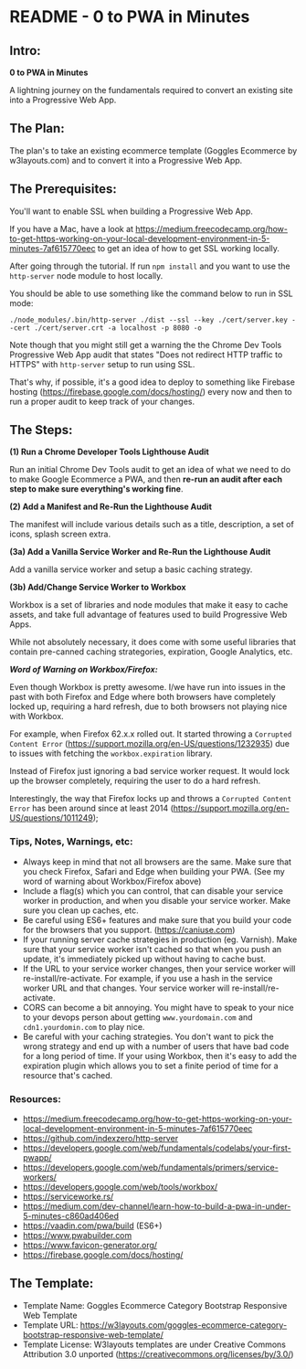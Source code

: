 # README - 0 to PWA in Minutes

## Intro:

**0 to PWA in Minutes**

A lightning journey on the fundamentals required to convert an existing site into a Progressive Web App.


## The Plan:

The plan's to take an existing ecommerce template (Goggles Ecommerce by w3layouts.com) and to convert it into a Progressive Web App.


## The Prerequisites:

You'll want to enable SSL when building a Progressive Web App.

If you have a Mac, have a look at https://medium.freecodecamp.org/how-to-get-https-working-on-your-local-development-environment-in-5-minutes-7af615770eec to get an idea of how to get SSL working locally.

After going through the tutorial. If run `npm install` and you want to use the `http-server` node module to host locally.

You should be able to use something like the command below to run in SSL mode:

`./node_modules/.bin/http-server ./dist --ssl --key ./cert/server.key --cert ./cert/server.crt -a localhost -p 8080 -o`

Note though that you might still get a warning the the Chrome Dev Tools Progressive Web App audit that states "Does not redirect HTTP traffic to HTTPS" with `http-server` setup to run using SSL.

That's why, if possible, it's a good idea to deploy to something like Firebase hosting (https://firebase.google.com/docs/hosting/) every now and then to run a proper audit to keep track of your changes.


## The Steps:

**(1) Run a Chrome Developer Tools Lighthouse Audit**

Run an initial Chrome Dev Tools audit to get an idea of what we need to do to make Google Ecommerce a PWA, and then **re-run an audit after each step to make sure everything's working fine**.


**(2) Add a Manifest and Re-Run the Lighthouse Audit**

The manifest will include various details such as a title, description, a set of icons, splash screen extra.


**(3a) Add a Vanilla Service Worker and Re-Run the Lighthouse Audit**

Add a vanilla service worker and setup a basic caching strategy.


**(3b) Add/Change Service Worker to Workbox**

Workbox is a set of libraries and node modules that make it easy to cache assets, and take full advantage of features used to build Progressive Web Apps.

While not absolutely necessary, it does come with some useful libraries that contain pre-canned caching strategories, expiration, Google Analytics, etc.


***Word of Warning on Workbox/Firefox:***

Even though Workbox is pretty awesome. I/we have run into issues in the past with both Firefox and Edge where both browsers have completely locked up, requiring a hard refresh, due to both browsers not playing nice with Workbox.

For example, when Firefox 62.x.x rolled out. It started throwing a `Corrupted Content Error` (https://support.mozilla.org/en-US/questions/1232935) due to issues with fetching the `workbox.expiration` library.

Instead of Firefox just ignoring a bad service worker request. It would lock up the browser completely, requiring the user to do a hard refresh.

Interestingly, the way that Firefox locks up and throws a `Corrupted Content Error` has been around since at least 2014 (https://support.mozilla.org/en-US/questions/1011249);


### Tips, Notes, Warnings, etc:

- Always keep in mind that not all browsers are the same. Make sure that you check Firefox, Safari and Edge when building your PWA. (See my word of warning about Workbox/Firefox above)
- Include a flag(s) which you can control, that can disable your service worker in production, and when you disable your service worker. Make sure you clean up caches, etc.
- Be careful using ES6+ features and make sure that you build your code for the browsers that you support. (https://caniuse.com)
- If your running server cache strategies in production (eg. Varnish). Make sure that your service worker isn't cached so that when you push an update, it's immediately picked up without having to cache bust.
- If the URL to your service worker changes, then your service worker will re-install/re-activate. For example, if you use a hash in the service worker URL and that changes. Your service worker will re-install/re-activate.
- CORS can become a bit annoying.  You might have to speak to your nice to your devops person about getting `www.yourdomain.com` and `cdn1.yourdomin.com` to play nice.
- Be careful with your caching strategies. You don't want to pick the wrong strategy and end up with a number of users that have bad code for a long period of time. If your using Workbox, then it's easy to add the expiration plugin which allows you to set a finite period of time for a resource that's cached.


### Resources:

- https://medium.freecodecamp.org/how-to-get-https-working-on-your-local-development-environment-in-5-minutes-7af615770eec
- https://github.com/indexzero/http-server
- https://developers.google.com/web/fundamentals/codelabs/your-first-pwapp/
- https://developers.google.com/web/fundamentals/primers/service-workers/
- https://developers.google.com/web/tools/workbox/
- https://serviceworke.rs/
- https://medium.com/dev-channel/learn-how-to-build-a-pwa-in-under-5-minutes-c860ad406ed
- https://vaadin.com/pwa/build (ES6+)
- https://www.pwabuilder.com
- https://www.favicon-generator.org/
- https://firebase.google.com/docs/hosting/


## The Template:

- Template Name: Goggles Ecommerce Category Bootstrap Responsive Web Template
- Template URL: https://w3layouts.com/goggles-ecommerce-category-bootstrap-responsive-web-template/
- Template License: W3layouts templates are under Creative Commons Attribution 3.0 unported (https://creativecommons.org/licenses/by/3.0/)
